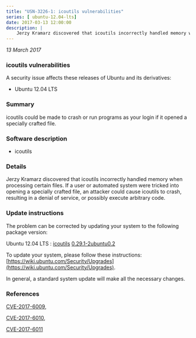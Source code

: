 ```yaml
---
title: "USN-3226-1: icoutils vulnerabilities"
series: [ ubuntu-12.04-lts]
date: 2017-03-13 12:00:00
description: |
    Jerzy Kramarz discovered that icoutils incorrectly handled memory when processing certain files. If a user or automated system were tricked into opening a specially crafted file, an attacker could cause icoutils to crash, resulting in a denial of service, or possibly execute arbitrary code. 
--- 
```

 
 

*13 March 2017*

### icoutils vulnerabilities

A security issue affects these releases of Ubuntu and its derivatives:

* Ubuntu 12.04 LTS

### Summary

icoutils could be made to crash or run programs as your login if it opened a specially crafted file.

### Software description

* icoutils 

### Details

Jerzy Kramarz discovered that icoutils incorrectly handled memory when processing certain files. If a user or automated system were tricked into opening a specially crafted file, an attacker could cause icoutils to crash, resulting in a denial of service, or possibly execute arbitrary code. 

### Update instructions

The problem can be corrected by updating your system to the following package version:

Ubuntu 12.04 LTS
 : [icoutils](https://launchpad.net/ubuntu/+source/icoutils) <span> [0.29.1-2ubuntu0.2](https://launchpad.net/ubuntu/+source/icoutils/0.29.1-2ubuntu0.2) </span> 

To update your system, please follow these instructions: [https://wiki.ubuntu.com/Security/Upgrades](https://wiki.ubuntu.com/Security/Upgrades).

In general, a standard system update will make all the necessary changes. 

### References

 
 [CVE-2017-6009](http://people.ubuntu.com/~ubuntu-security/cve/CVE-2017-6009), 

 [CVE-2017-6010](http://people.ubuntu.com/~ubuntu-security/cve/CVE-2017-6010), 

 [CVE-2017-6011](http://people.ubuntu.com/~ubuntu-security/cve/CVE-2017-6011)
 

